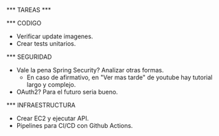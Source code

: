 *** TAREAS ***

*** CODIGO
- Verificar update imagenes.
- Crear tests unitarios.

*** SEGURIDAD
- Vale la pena Spring Security? Analizar otras formas.
  - En caso de afirmativo, en "Ver mas tarde" de youtube hay tutorial largo y complejo.
- OAuth2? Para el futuro seria bueno.

*** INFRAESTRUCTURA
- Crear EC2 y ejecutar API.
- Pipelines para CI/CD con Github Actions.
